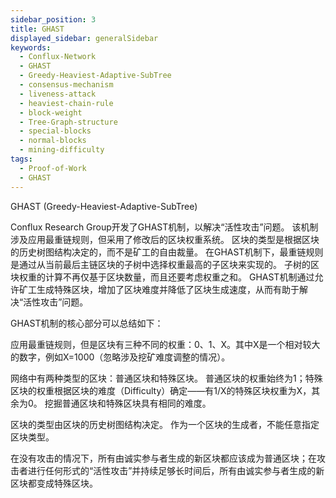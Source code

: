 ```yaml
---
sidebar_position: 3
title: GHAST
displayed_sidebar: generalSidebar
keywords:
  - Conflux-Network
  - GHAST
  - Greedy-Heaviest-Adaptive-SubTree
  - consensus-mechanism
  - liveness-attack
  - heaviest-chain-rule
  - block-weight
  - Tree-Graph-structure
  - special-blocks
  - normal-blocks
  - mining-difficulty
tags:
  - Proof-of-Work
  - GHAST
---
```


GHAST (Greedy-Heaviest-Adaptive-SubTree)

Conflux Research Group开发了GHAST机制，以解决“活性攻击”问题。 该机制涉及应用最重链规则，但采用了修改后的区块权重系统。 区块的类型是根据区块的历史树图结构决定的，而不是矿工的自由裁量。 在GHAST机制下，最重链规则是通过从当前最后主链区块的子树中选择权重最高的子区块来实现的。 子树的区块权重的计算不再仅基于区块数量，而且还要考虑权重之和。 GHAST机制通过允许矿工生成特殊区块，增加了区块难度并降低了区块生成速度，从而有助于解决“活性攻击”问题。

GHAST机制的核心部分可以总结如下：

应用最重链规则，但是区块有三种不同的权重：0、1、X。其中X是一个相对较大的数字，例如X=1000（忽略涉及挖矿难度调整的情况）。

网络中有两种类型的区块：普通区块和特殊区块。 普通区块的权重始终为1；特殊区块的权重根据区块的难度（Difficulty）确定——有1/X的特殊区块权重为X，其余为0。 挖掘普通区块和特殊区块具有相同的难度。

区块的类型由区块的历史树图结构决定。 作为一个区块的生成者，不能任意指定区块类型。

在没有攻击的情况下，所有由诚实参与者生成的新区块都应该成为普通区块；在攻击者进行任何形式的“活性攻击”并持续足够长时间后，所有由诚实参与者生成的新区块都变成特殊区块。
